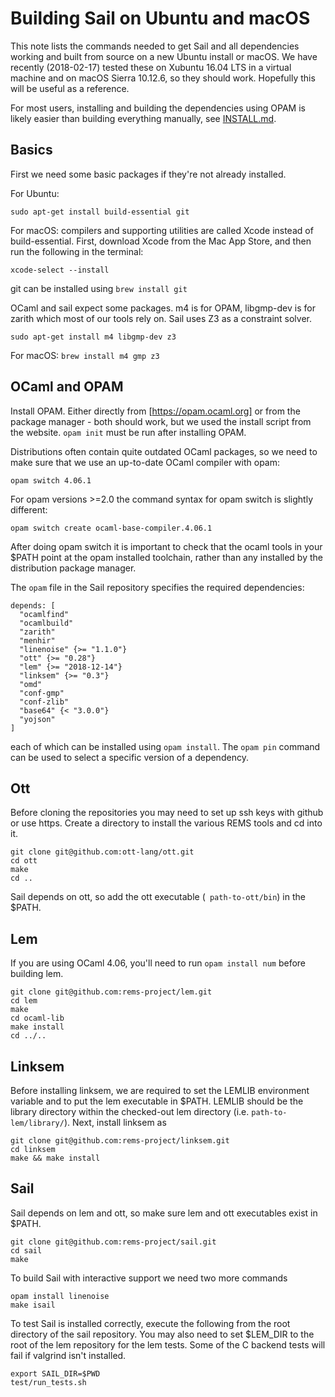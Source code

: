 Building Sail on Ubuntu and macOS
=========================

This note lists the commands needed to get Sail and all dependencies
working and built from source on a new Ubuntu install or macOS. We
have recently (2018-02-17) tested these on Xubuntu 16.04 LTS in a
virtual machine and on macOS Sierra 10.12.6, so they should
work. Hopefully this will be useful as a reference.

For most users, installing and building the dependencies using OPAM is
likely easier than building everything manually, see [INSTALL.md](INSTALL.md).

Basics
------

First we need some basic packages if they're not already installed.

For Ubuntu:
```
sudo apt-get install build-essential git
```

For macOS: compilers and supporting utilities are called Xcode instead of build-essential. First, download Xcode from the Mac App Store, and then run the following in the terminal:
```
xcode-select --install
```
git can be installed using ```brew install git```

OCaml and sail expect some packages. m4 is for OPAM, libgmp-dev is for
zarith which most of our tools rely on. Sail uses Z3 as a constraint
solver.
```
sudo apt-get install m4 libgmp-dev z3
```
For macOS: ```brew install m4 gmp z3``` 

OCaml and OPAM
--------------

Install OPAM. Either directly from [https://opam.ocaml.org] or from
the package manager - both should work, but we used the install script
from the website. ```opam init``` must be run after installing OPAM.

Distributions often contain quite outdated OCaml packages, so we need to make sure that we use an up-to-date OCaml compiler with opam:
```
opam switch 4.06.1
```
For opam versions >=2.0 the command syntax for opam switch is slightly different:
```
opam switch create ocaml-base-compiler.4.06.1
```
After doing opam switch it is important to check that the ocaml tools in your $PATH point at the opam installed toolchain, rather than any installed by the distribution package manager.

The `opam` file in the Sail repository specifies the required dependencies:
```
depends: [
  "ocamlfind"
  "ocamlbuild"
  "zarith"
  "menhir"
  "linenoise" {>= "1.1.0"}
  "ott" {>= "0.28"}
  "lem" {>= "2018-12-14"}
  "linksem" {>= "0.3"}
  "omd"
  "conf-gmp"
  "conf-zlib"
  "base64" {< "3.0.0"}
  "yojson"
]
```
each of which can be installed using `opam install`. The `opam pin` command can be used to select a specific version of a dependency.

Ott
---

Before cloning the repositories you may need to set up ssh keys with
github or use https. Create a directory to install the various REMS
tools and cd into it.
```
git clone git@github.com:ott-lang/ott.git
cd ott
make
cd ..
```
Sail depends on ott, so add the ott executable (``` path-to-ott/bin```) in the $PATH.


Lem
---

If you are using OCaml 4.06, you'll need to run `opam install num` before building lem.

```
git clone git@github.com:rems-project/lem.git
cd lem
make
cd ocaml-lib
make install
cd ../..
```

Linksem
-------

Before installing linksem, we are required to set the LEMLIB environment variable and to put the lem executable in $PATH. LEMLIB should be the library directory within the checked-out lem directory (i.e. ```path-to-lem/library/```). Next, install linksem as

```
git clone git@github.com:rems-project/linksem.git
cd linksem
make && make install
```

Sail
----

Sail depends on lem and ott, so make sure lem and ott executables
exist in $PATH.
```
git clone git@github.com:rems-project/sail.git
cd sail
make
```
To build Sail with interactive support we need two more commands
```
opam install linenoise
make isail
```
To test Sail is installed correctly, execute the following from the
root directory of the sail repository. You may also need to set
$LEM_DIR to the root of the lem repository for the lem tests. Some of
the C backend tests will fail if valgrind isn't installed.
```
export SAIL_DIR=$PWD
test/run_tests.sh
```